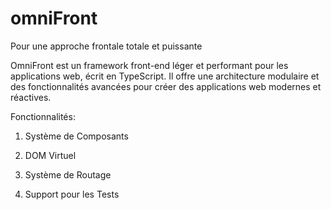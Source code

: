 # omniFront
Pour une approche frontale totale et puissante

OmniFront est un framework front-end léger et performant pour les applications web, écrit en TypeScript. Il offre une architecture modulaire et des fonctionnalités avancées pour créer des applications web modernes et réactives.


Fonctionnalités:

1. Système de Composants

2. DOM Virtuel

3. Système de Routage

4. Support pour les Tests
